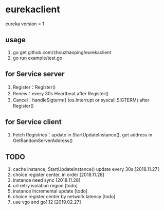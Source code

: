# eurekaclient
eureka version = 1

## usage
1. go get github.com/zhouzhaoping/eurekaclient
2. go run example/test.go

## for Service server
1. Register：Register()  
2. Renew：every 30s Heartbeat after Register()   
3. Cancel：handleSigterm() (os.Interrupt or syscall.SIGTERM) after Register() 

## for Service client
1. Fetch Registries：update in StartUpdateInstance(), get address in GetRandomServerAddress()

## TODO
1. cache instance, StartUpdateInstance() update every 30s [2018.11.27]
2. choice register center, in order [2018.11.28]
3. instance need sync [2018.11.28]
4. url retry isolation region [todo]
5. instance Incremental update [todo]
6. choice register center by network latency [todo]
7. use vgo and go1.12 [2019.02.27]
